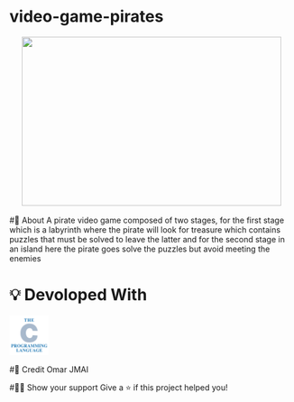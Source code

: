 # video-game-pirates

 <p align="center"><img width="460" height="300" src="https://ibb.co/t292KWN"></p>
 
 #📣 About 
 A pirate video game composed of two stages, for the first stage which is a labyrinth where the pirate will look for treasure which contains puzzles that
 must be solved to leave the latter and for the second stage in an island here the pirate goes solve the puzzles but avoid meeting the enemies
 
# 💡 Devoloped With
<span><img height="70" src="https://raw.githubusercontent.com/github/explore/80688e429a7d4ef2fca1e82350fe8e3517d3494d/topics/c/c.png"></span>



#📝 Credit
  Omar JMAI

#👨‍🚀 Show your support
Give a ⭐️ if this project helped you!
